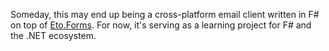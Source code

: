 Someday, this may end up being a cross-platform email client written in F# on top of [Eto.Forms](https://github.com/picoe/Eto). For now, it's serving as a learning project for F# and the .NET ecosystem.
